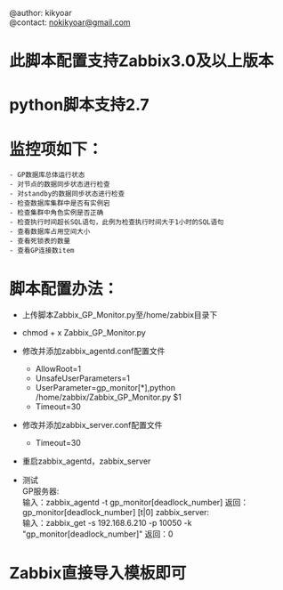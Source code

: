 @author: kikyoar  
@contact: nokikyoar@gmail.com  


# 此脚本配置支持Zabbix3.0及以上版本  
# python脚本支持2.7
# 监控项如下：
	- GP数据库总体运行状态
	- 对节点的数据同步状态进行检查
	- 对standby的数据同步状态进行检查
	- 检查数据库集群中是否有实例宕
	- 检查集群中角色实例是否正确
	- 检查执行时间超长SQL语句，此例为检查执行时间大于1小时的SQL语句
	- 查看数据库占用空间大小
	- 查看死锁表的数量
	- 查看GP连接数item







# 脚本配置办法：

- 上传脚本Zabbix_GP_Monitor.py至/home/zabbix目录下
- chmod + x Zabbix_GP_Monitor.py
- 修改并添加zabbix_agentd.conf配置文件
	
	- AllowRoot=1
	- UnsafeUserParameters=1
	- UserParameter=gp_monitor[*],python /home/zabbix/Zabbix_GP_Monitor.py $1
	- Timeout=30  
- 修改并添加zabbix_server.conf配置文件
	- Timeout=30
- 重启zabbix_agentd，zabbix_server

- 测试   
	GP服务器:  
		输入：zabbix_agentd -t gp_monitor[deadlock_number]
		返回：gp_monitor[deadlock_number]                   [t|0]
	zabbix_server:  
		输入：zabbix_get -s 192.168.6.210 -p 10050 -k "gp_monitor[deadlock_number]"
		返回：0
					
 
# Zabbix直接导入模板即可